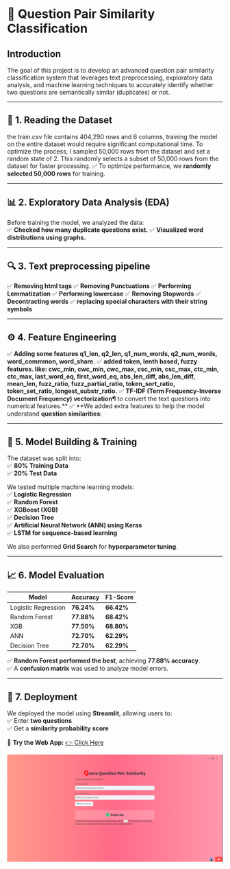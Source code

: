 # 📌 Question Pair Similarity Classification

## **Introduction**  
The goal of this project is to develop an advanced question pair similarity classification system that leverages text preprocessing, exploratory data analysis, and machine learning techniques to accurately identify whether two questions are semantically similar (duplicates) or not.

---

## **📂 1. Reading the Dataset**  
the train.csv file contains 404,290 rows and 6 columns, training the model on the entire dataset would require significant computational time. To optimize the process, I sampled 50,000 rows from the dataset and set a random state of 2. This randomly selects a subset of 50,000 rows from the dataset for faster processing.
✅ To optimize performance, we **randomly selected 50,000 rows** for training.  

---

## **📊 2. Exploratory Data Analysis (EDA)**  
Before training the model, we analyzed the data:  
✅ **Checked how many duplicate questions exist.**
✅ **Visualized word distributions using graphs.**


---

## **🔍 3.  Text preprocessing pipeline**  
✅ **Removing html tags**
✅ **Removing Punctuations**
✅ **Performing Lemmatization**
✅ **Performing lowercase**
✅ **Removing Stopwords**
✅ **Decontracting words**
✅ **replacing special characters with their string symbols**


---

## **⚙️ 4. Feature Engineering**  
✅ **Adding some features q1_len, q2_len, q1_num_words, q2_num_words, word_commmon, word_share.**
✅ **added token, lenth based, fuzzy features. like: cwc_min, cwc_min, cwc_max, csc_min, csc_max, ctc_min, ctc_max, last_word_eq, first_word_eq, abs_len_diff, abs_len_diff, mean_len, fuzz_ratio, fuzz_partial_ratio, token_sort_ratio, token_set_ratio, longest_substr_ratio.**
✅ **TF-IDF (Term Frequency-Inverse Document Frequency) vectorization¶**
to convert the text questions into numerical features.**
✅ **We added extra features to help the model understand **question similarities**:  


---

## **🤖 5. Model Building & Training**  

The dataset was split into:  
✅ **80% Training Data**  
✅ **20% Test Data**  

We tested multiple machine learning models:  
✅ **Logistic Regression**  
✅ **Random Forest**  
✅ **XGBoost (XGB)**  
✅ **Decision Tree**  
✅ **Artificial Neural Network (ANN) using Keras**  
✅ **LSTM for sequence-based learning**  

We also performed **Grid Search** for **hyperparameter tuning**.  

---

## **📈 6. Model Evaluation**  

| **Model**              | **Accuracy** | **F1-Score** |
|------------------------|-------------|--------------|
| Logistic Regression   | **76.24%**   | **66.42%**   |
| Random Forest        | **77.88%**   | **68.42%**   |
| XGB                  | **77.50%**   | **68.80%**   |
| ANN                  | **72.70%**   | **62.29%**   |
| Decision Tree        | **72.70%**   | **62.29%**   |

✅ **Random Forest performed the best**, achieving **77.88% accuracy**.  
✅ A **confusion matrix** was used to analyze model errors.  

---

## **🚀 7. Deployment**  
We deployed the model using **Streamlit**, allowing users to:  
✅ Enter **two questions**  
✅ Get a **similarity probability score**  

🔗 **Try the Web App:** [👉 Click Here](https://questionquora.streamlit.app/)  

![Application Screenshot](image.png)  
